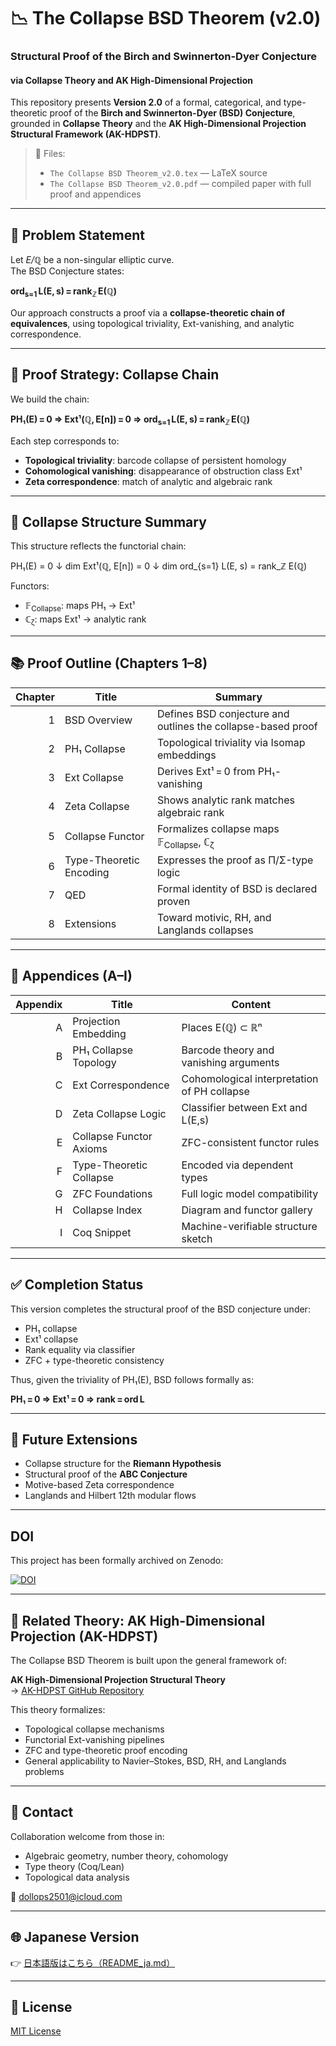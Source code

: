 # 📉 The Collapse BSD Theorem (v2.0)
### Structural Proof of the Birch and Swinnerton-Dyer Conjecture  
#### via Collapse Theory and AK High-Dimensional Projection

This repository presents **Version 2.0** of a formal, categorical, and type-theoretic proof of the **Birch and Swinnerton-Dyer (BSD) Conjecture**, grounded in **Collapse Theory** and the **AK High-Dimensional Projection Structural Framework (AK-HDPST)**.

> 📄 Files:  
> - `The Collapse BSD Theorem_v2.0.tex` — LaTeX source  
> - `The Collapse BSD Theorem_v2.0.pdf` — compiled paper with full proof and appendices

---

## 🎯 Problem Statement

Let _E/ℚ_ be a non-singular elliptic curve.  
The BSD Conjecture states:

**ord<sub>s=1</sub> L(E, s) = rank<sub>ℤ</sub> E(ℚ)**

Our approach constructs a proof via a **collapse-theoretic chain of equivalences**, using topological triviality, Ext-vanishing, and analytic correspondence.

---

## 🧠 Proof Strategy: Collapse Chain

We build the chain:

**PH₁(E) = 0 ⇒ Ext¹(ℚ, E[n]) = 0 ⇒ ord<sub>s=1</sub> L(E, s) = rank<sub>ℤ</sub> E(ℚ)**

Each step corresponds to:

- **Topological triviality**: barcode collapse of persistent homology  
- **Cohomological vanishing**: disappearance of obstruction class Ext¹  
- **Zeta correspondence**: match of analytic and algebraic rank

---

## 🔧 Collapse Structure Summary

This structure reflects the functorial chain:

PH₁(E) = 0
↓ dim
Ext¹(ℚ, E[n]) = 0
↓ dim
ord_{s=1} L(E, s) = rank_ℤ E(ℚ)


Functors:

- 𝔽<sub>Collapse</sub>: maps PH₁ → Ext¹  
- ℂ<sub>ζ</sub>: maps Ext¹ → analytic rank

---

## 📚 Proof Outline (Chapters 1–8)

| Chapter | Title | Summary |
|--------:|-------|---------|
| 1 | BSD Overview | Defines BSD conjecture and outlines the collapse-based proof |
| 2 | PH₁ Collapse | Topological triviality via Isomap embeddings |
| 3 | Ext Collapse | Derives Ext¹ = 0 from PH₁-vanishing |
| 4 | Zeta Collapse | Shows analytic rank matches algebraic rank |
| 5 | Collapse Functor | Formalizes collapse maps 𝔽<sub>Collapse</sub>, ℂ<sub>ζ</sub> |
| 6 | Type-Theoretic Encoding | Expresses the proof as Π/Σ-type logic |
| 7 | QED | Formal identity of BSD is declared proven |
| 8 | Extensions | Toward motivic, RH, and Langlands collapses |

---

## 📑 Appendices (A–I)

| Appendix | Title | Content |
|---------:|-------|---------|
| A | Projection Embedding | Places E(ℚ) ⊂ ℝⁿ |
| B | PH₁ Collapse Topology | Barcode theory and vanishing arguments |
| C | Ext Correspondence | Cohomological interpretation of PH collapse |
| D | Zeta Collapse Logic | Classifier between Ext and L(E,s) |
| E | Collapse Functor Axioms | ZFC-consistent functor rules |
| F | Type-Theoretic Collapse | Encoded via dependent types |
| G | ZFC Foundations | Full logic model compatibility |
| H | Collapse Index | Diagram and functor gallery |
| I | Coq Snippet | Machine-verifiable structure sketch |

---

## ✅ Completion Status

This version completes the structural proof of the BSD conjecture under:

- PH₁ collapse  
- Ext¹ collapse  
- Rank equality via classifier  
- ZFC + type-theoretic consistency

Thus, given the triviality of PH₁(E), BSD follows formally as:

**PH₁ = 0 ⇒ Ext¹ = 0 ⇒ rank = ord L**

---

## 🔭 Future Extensions

- Collapse structure for the **Riemann Hypothesis**  
- Structural proof of the **ABC Conjecture**  
- Motive-based Zeta correspondence  
- Langlands and Hilbert 12th modular flows

---

## DOI

This project has been formally archived on Zenodo:

[![DOI](https://zenodo.org/badge/DOI/10.5281/zenodo.15713893.svg)](https://doi.org/10.5281/zenodo.15713893)

---

## 🧩 Related Theory: AK High-Dimensional Projection (AK-HDPST)

The Collapse BSD Theorem is built upon the general framework of:

**AK High-Dimensional Projection Structural Theory**  
→ [AK-HDPST GitHub Repository](https://github.com/Kobayashi2501/AK-High-Dimensional-Projection-Structural-Theory)

This theory formalizes:

- Topological collapse mechanisms
- Functorial Ext-vanishing pipelines
- ZFC and type-theoretic proof encoding
- General applicability to Navier–Stokes, BSD, RH, and Langlands problems

---

## 📩 Contact

Collaboration welcome from those in:

- Algebraic geometry, number theory, cohomology  
- Type theory (Coq/Lean)  
- Topological data analysis  

📧 [dollops2501@icloud.com](mailto:dollops2501@icloud.com)

---

## 🌐 Japanese Version

👉 [日本語版はこちら（README_ja.md）](https://github.com/Kobayashi2501/Structural-Proof-of-the-BSD-Conjecture-via-AK-Theory/blob/main/README_jp.md)

---

## 📘 License

[MIT License](https://opensource.org/licenses/MIT)
